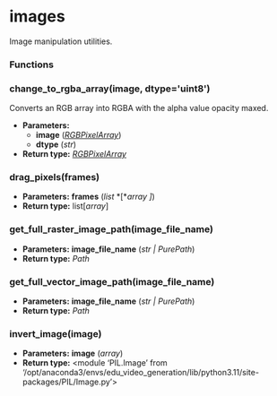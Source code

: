 # images

Image manipulation utilities.

### Functions

### change_to_rgba_array(image, dtype='uint8')

Converts an RGB array into RGBA with the alpha value opacity maxed.

* **Parameters:**
  * **image** ([*RGBPixelArray*](manim.typing.md#manim.typing.RGBPixelArray))
  * **dtype** (*str*)
* **Return type:**
  [*RGBPixelArray*](manim.typing.md#manim.typing.RGBPixelArray)

### drag_pixels(frames)

* **Parameters:**
  **frames** (*list* *[**array* *]*)
* **Return type:**
  list[*array*]

### get_full_raster_image_path(image_file_name)

* **Parameters:**
  **image_file_name** (*str* *|* *PurePath*)
* **Return type:**
  *Path*

### get_full_vector_image_path(image_file_name)

* **Parameters:**
  **image_file_name** (*str* *|* *PurePath*)
* **Return type:**
  *Path*

### invert_image(image)

* **Parameters:**
  **image** (*array*)
* **Return type:**
  <module ‘PIL.Image’ from ‘/opt/anaconda3/envs/edu_video_generation/lib/python3.11/site-packages/PIL/Image.py’>
